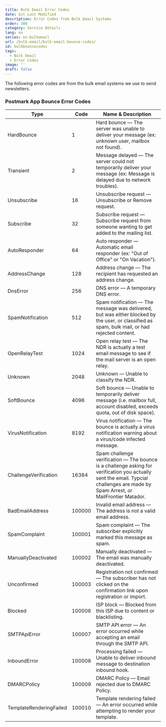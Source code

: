 ```yaml
---
title: Bulk Email Error Codes
date: Git Last Modified
description: Error Codes from Bulk Email Systems
order: 300
category: Service Details
lang: en
series: en-bulkemail
url: /bulk-email/bulk-email-bounce-codes/
id: bulkbouncecodes
tags:
  - Bulk Email
  - Error Codes
image: ''
draft: false
---
```

The following error codes are from the bulk email systems we use to send newsletters. 

### Postmark App Bounce Error Codes

| Type | Code | Name & Description |
| ---- | ---- | ------------------ |
| HardBounce | 1 | Hard bounce — The server was unable to deliver your message (ex: unknown user, mailbox not found). |
| Transient | 2 | Message delayed — The server could not temporarily deliver your message (ex: Message is delayed due to network troubles). |
| Unsubscribe | 16 | Unsubscribe request — Unsubscribe or Remove request. |
| Subscribe | 32 | Subscribe request — Subscribe request from someone wanting to get added to the mailing list. |
| AutoResponder | 64 | Auto responder — Automatic email responder (ex: "Out of Office" or "On Vacation"). |
| AddressChange | 128 | Address change — The recipient has requested an address change. |
| DnsError | 256 | DNS error — A temporary DNS error. |
| SpamNotification | 512 | Spam notification — The message was delivered, but was either blocked by the user, or classified as spam, bulk mail, or had rejected content. |
| OpenRelayTest | 1024 | Open relay test — The NDR is actually a test email message to see if the mail server is an open relay. |
| Unknown | 2048 | Unknown — Unable to classify the NDR. |
| SoftBounce | 4096 | Soft bounce — Unable to temporarily deliver message (i.e. mailbox full, account disabled, exceeds quota, out of disk space). |
| VirusNotification | 8192 | Virus notification — The bounce is actually a virus notification warning about a virus/code infected message. |
| ChallengeVerification | 16384 | Spam challenge verification — The bounce is a challenge asking for verification you actually sent the email. Typcial challenges are made by Spam Arrest, or MailFrontier Matador. |
| BadEmailAddress | 100000 | Invalid email address — The address is not a valid email address. |
| SpamComplaint | 100001 | Spam complaint — The subscriber explicitly marked this message as spam. |
| ManuallyDeactivated | 100002 | Manually deactivated — The email was manually deactivated. |
| Unconfirmed | 100003 | Registration not confirmed — The subscriber has not clicked on the confirmation link upon registration or import. |
| Blocked | 100006 | ISP block — Blocked from this ISP due to content or blacklisting. |
| SMTPApiError | 100007 | SMTP API error — An error occurred while accepting an email through the SMTP API. |
| InboundError | 100008 | Processing failed — Unable to deliver inbound message to destination inbound hook. |
| DMARCPolicy | 100009 | DMARC Policy — Email rejected due to DMARC Policy. |
| TemplateRenderingFailed | 100010 | Template rendering failed — An error occurred while attempting to render your template. |
